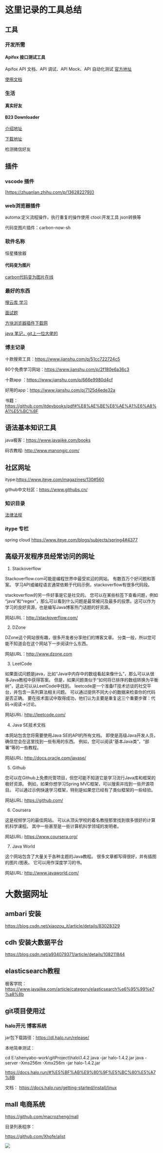 # 这里记录的工具总结


## 工具

### 开发所需

#### Apifox 接口测试工具

Apifox API 文档、API 调试、API Mock、API 自动化测试 [官方地址](https://www.apifox.cn/?utm_source=google_ads_website&gclid=EAIaIQobChMI0uH10Jre9gIVKUDCBR0XQg3dEAEYASAAEgKEifD_BwE)

[使用文档](https://www.apifox.cn/help/)

### 生活

#### 真实好友

#### B23 Downloader 

[介绍地址](https://www.appinn.com/b23downloader/)

[下载地址](https://github.com/vooidzero/B23Downloader/releases)

检测微信好友

## 插件

### vscode 插件

[https://zhuanlan.zhihu.com/p/136282279]()

### web浏览器插件

automa:定义流程操作，执行重复的操作使用
ctool:开发工具 json转换等


代码变图片插件：carbon-now-sh



### 软件名称

恒星播放器

#### 代码变为图片

[carbon代码变为图片在线](https://carbon.now.sh)
    


### 最好的东西

[搜云库 学习](https://tech.souyunku.com/#zhuanlan)

[面试题](https://tech.souyunku.com/?s=%E6%B5%81%E7%A8%8B)

[方块浏览器插件下载网](https://www.fkxz.cn/)

[java 笔记，git上一位大佬的](https://mrjokersince1997.github.io/My-Notes/#/)

### 博主记录

十款搜索工具：https://www.jianshu.com/p/51cc722724c5

80个免费学习网站：https://www.jianshu.com/p/2f180e6a36c3

十款app ：https://www.jianshu.com/p/666e9980d4cf

好用的app：https://www.jianshu.com/p/7125d4ede32a

书籍：https://github.com/itdevbooks/pdf#%E8%AE%BE%E8%AE%A1%E6%A8%A1%E5%BC%8F

## 语法基本知识工具

java极客：https://www.javajike.com/books

码农教程: http://www.manongjc.com/


## 社区网址

itype:https://www.iteye.com/magazines/130#560

github中文社区：https://www.githubs.cn/

### 知识目录

[法律法规](https://lawrefbook.github.io/)

### itype 专栏

spring cloud https://www.iteye.com/blogs/subjects/spring4#4377

## 高级开发程序员经常访问的网址

1. Stackoverflow

Stackoverflow.com可能是编程世界中最受欢迎的网站。 有数百万个好问题和答案。 学习API或编程语言通常依赖于代码示例，stackoverflow有很多代码段。

stackoverflow的另一件好事是它是社交的。 您可以在某些标签下查看问题，例如 “java”和“regex”，那么可以看到什么问题是最常被问及最多的投票。这可以作为学习的良好资源，也是编写Java博客热门话题的好资源。

网站URL：http://stackoverflow.com/

2. DZone

DZone这个网站很有趣，很多开发者分享他们的博客文章。 分类一般，所以您可能不知道会在这个网站下一步阅读什么东西。

网站URL：http://www.dzone.com

3. LeetCode

如果面试问题是java，比如“Java中内存中的数组看起来像什么”，那么可以从很多Java教程中获得答案。 但是，如果问题类似于“如何将已排序的数组转换为平衡树”，这此可以从LeetCode中找到。
leetcode是一个准备IT技术访谈的社交平台，并包含一系列算法相关问题。 可以通过提供不同大小的数据来检查你的代码是否正确。 要在技术面试中取得成功，他们认为主要是重复这三个重要步骤：代码→阅读→讨论。

网站URL: http://leetcode.com/

4. Java SE技术文档

本网站包含您将需要使用Java SE的API的所有文档。 即使是高级Java开发人员，确信您会在这里找到一些有用的东西。 例如，您可以阅读“基本Java类”，“部署”等的一些教程。

网站URL: http://docs.oracle.com/javase/

5. Github

您可以在Github上免费托管项目，但您可能不知道它是学习流行Java库和框架的极好资源。 例如，如果你想学习Spring MVC框架，可以搜索并找到一些开源项目。 可以通过示例快速学习框架，特别是如果您已经有了类似框架的一些经验。

网站URL: https://github.com/

6. Coursera

这是视频学习的最佳网站。 可以从顶尖学校的着名教授那里找到很多很好的计算机科学课程。 其中一些甚至是一些计算机科学领域的发明者。

网站URL: https://www.coursera.org/

7. Java World

这个网站包含了大量关于各种主题的Java教程。 很多文章都写得很好，并有插图的图片/图表。 它可以用作深度学习的书。

网站URL: http://www.javaworld.com/

# 大数据网址

## ambari 安装

https://blog.csdn.net/xiaozou_it/article/details/83028329

## cdh 安装大数据平台

https://blog.csdn.net/a934079371/article/details/108211844

## elasticsearch教程

极客学院：https://www.javajike.com/article/category/elasticsearch%e6%95%99%e7%a8%8b

## git项目使用过

### halo开元 博客系统

jar包下载路径：https://dl.halo.run/release/

本地简单测试：

cd E:\shenyabo-work\gitProject\halo\1.4.2
java  -jar halo-1.4.2.jar
java -server -Xms256m -Xmx256m -jar halo-1.4.2.jar

https://docs.halo.run/#%E5%BF%AB%E9%80%9F%E5%BC%80%E5%A7%8B

文档：
https://docs.halo.run/getting-started/install/linux

## mall 电商系统

https://github.com/macrozheng/mall

目录列表程序：

https://github.com/Xhofe/alist

![](image/05-工具总结/1637824137928.png)
